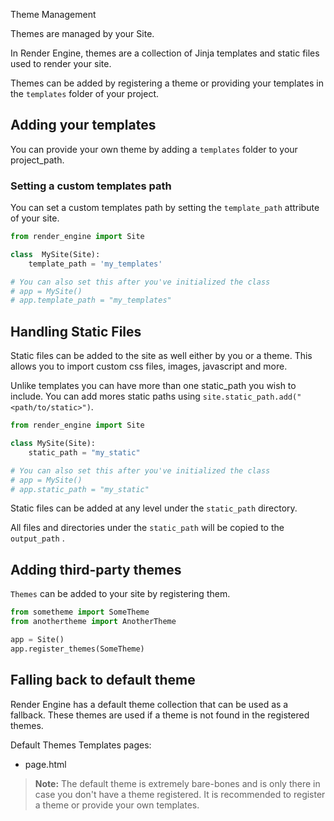 Theme Management

Themes are managed by your Site.

In Render Engine, themes are a collection of Jinja templates and static files used to render your site.

Themes can be added by registering a theme or providing your templates in the `templates` folder of your project.

## Adding your templates

You can provide your own theme by adding a `templates` folder to your project_path.

### Setting a custom templates path

You can set a custom templates path by setting the `template_path` attribute of your site.

```python
from render_engine import Site

class  MySite(Site):
    template_path = 'my_templates'

# You can also set this after you've initialized the class
# app = MySite()
# app.template_path = "my_templates"
```

## Handling Static Files

Static files can be added to the site as well either by you or a theme. This allows you to import custom css files, images, javascript and more.

Unlike templates you can have more than one static_path you wish to include. You can add mores static paths using `site.static_path.add("<path/to/static>")`.

```python
from render_engine import Site

class MySite(Site):
    static_path = "my_static"

# You can also set this after you've initialized the class
# app = MySite()
# app.static_path = "my_static"

```

Static files can be added at any level under the `static_path` directory.

All files and directories under the `static_path` will be copied to the `output_path` .

## Adding third-party themes

`Themes` can be added to your site by registering them.

```python
from sometheme import SomeTheme
from anothertheme import AnotherTheme

app = Site()
app.register_themes(SomeTheme)
```

## Falling back to default theme

Render Engine has a default theme collection that can be used as a fallback. These themes are used if a theme is not found in the registered themes.

Default Themes Templates pages:

- page.html

> **Note:**
> The default theme is extremely bare-bones and is only there in case you don't have a theme registered. It is recommended to register a theme or provide your own templates.
